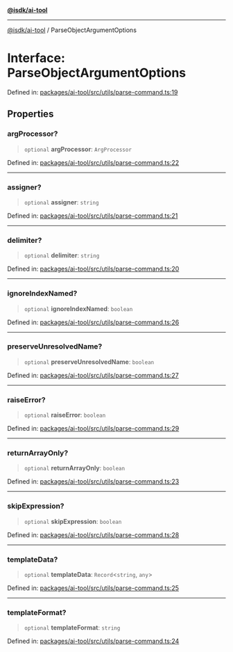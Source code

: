 [**@isdk/ai-tool**](../README.md)

***

[@isdk/ai-tool](../globals.md) / ParseObjectArgumentOptions

# Interface: ParseObjectArgumentOptions

Defined in: [packages/ai-tool/src/utils/parse-command.ts:19](https://github.com/isdk/ai-tool.js/blob/6a89194ac34437a1bc58f7ec590cd22976939ca6/src/utils/parse-command.ts#L19)

## Properties

### argProcessor?

> `optional` **argProcessor**: `ArgProcessor`

Defined in: [packages/ai-tool/src/utils/parse-command.ts:22](https://github.com/isdk/ai-tool.js/blob/6a89194ac34437a1bc58f7ec590cd22976939ca6/src/utils/parse-command.ts#L22)

***

### assigner?

> `optional` **assigner**: `string`

Defined in: [packages/ai-tool/src/utils/parse-command.ts:21](https://github.com/isdk/ai-tool.js/blob/6a89194ac34437a1bc58f7ec590cd22976939ca6/src/utils/parse-command.ts#L21)

***

### delimiter?

> `optional` **delimiter**: `string`

Defined in: [packages/ai-tool/src/utils/parse-command.ts:20](https://github.com/isdk/ai-tool.js/blob/6a89194ac34437a1bc58f7ec590cd22976939ca6/src/utils/parse-command.ts#L20)

***

### ignoreIndexNamed?

> `optional` **ignoreIndexNamed**: `boolean`

Defined in: [packages/ai-tool/src/utils/parse-command.ts:26](https://github.com/isdk/ai-tool.js/blob/6a89194ac34437a1bc58f7ec590cd22976939ca6/src/utils/parse-command.ts#L26)

***

### preserveUnresolvedName?

> `optional` **preserveUnresolvedName**: `boolean`

Defined in: [packages/ai-tool/src/utils/parse-command.ts:27](https://github.com/isdk/ai-tool.js/blob/6a89194ac34437a1bc58f7ec590cd22976939ca6/src/utils/parse-command.ts#L27)

***

### raiseError?

> `optional` **raiseError**: `boolean`

Defined in: [packages/ai-tool/src/utils/parse-command.ts:29](https://github.com/isdk/ai-tool.js/blob/6a89194ac34437a1bc58f7ec590cd22976939ca6/src/utils/parse-command.ts#L29)

***

### returnArrayOnly?

> `optional` **returnArrayOnly**: `boolean`

Defined in: [packages/ai-tool/src/utils/parse-command.ts:23](https://github.com/isdk/ai-tool.js/blob/6a89194ac34437a1bc58f7ec590cd22976939ca6/src/utils/parse-command.ts#L23)

***

### skipExpression?

> `optional` **skipExpression**: `boolean`

Defined in: [packages/ai-tool/src/utils/parse-command.ts:28](https://github.com/isdk/ai-tool.js/blob/6a89194ac34437a1bc58f7ec590cd22976939ca6/src/utils/parse-command.ts#L28)

***

### templateData?

> `optional` **templateData**: `Record`\<`string`, `any`\>

Defined in: [packages/ai-tool/src/utils/parse-command.ts:25](https://github.com/isdk/ai-tool.js/blob/6a89194ac34437a1bc58f7ec590cd22976939ca6/src/utils/parse-command.ts#L25)

***

### templateFormat?

> `optional` **templateFormat**: `string`

Defined in: [packages/ai-tool/src/utils/parse-command.ts:24](https://github.com/isdk/ai-tool.js/blob/6a89194ac34437a1bc58f7ec590cd22976939ca6/src/utils/parse-command.ts#L24)
